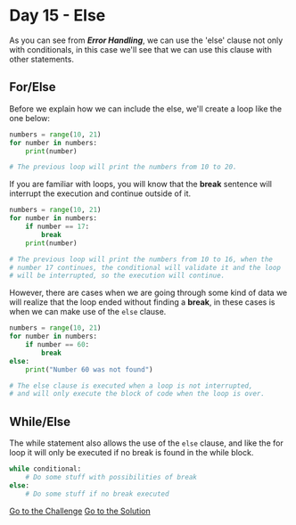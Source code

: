 # Day 15 - Else

As you can see from ***Error Handling***, we can use the 'else' clause not only with conditionals, in this case we'll see that we can use this clause with other statements.

## For/Else

Before we explain how we can include the else, we'll create a loop like the one below:

```python
numbers = range(10, 21)
for number in numbers:
    print(number)

# The previous loop will print the numbers from 10 to 20.
```

If you are familiar with loops, you will know that the **break** sentence will interrupt the execution and continue outside of it.

```python
numbers = range(10, 21)
for number in numbers:
    if number == 17:
        break
    print(number)

# The previous loop will print the numbers from 10 to 16, when the
# number 17 continues, the conditional will validate it and the loop
# will be interrupted, so the execution will continue.
```

However, there are cases when we are going through some kind of data we will realize that the loop ended without finding a **break**, in these cases is when we can make use of the `else` clause.

```python
numbers = range(10, 21)
for number in numbers:
    if number == 60:
        break
else:
    print("Number 60 was not found")

# The else clause is executed when a loop is not interrupted,
# and will only execute the block of code when the loop is over.
```

## While/Else

The while statement also allows the use of the `else` clause, and like the for loop it will only be executed if no break is found in the while block.

```python
while conditional:
    # Do some stuff with possibilities of break
else:
    # Do some stuff if no break executed
```

[Go to the Challenge](https://github.com/estebansolo/Python30/blob/master/exercises/15_else.py)
[Go to the Solution](https://github.com/estebansolo/Python30/blob/master/solutions/15_else.py)